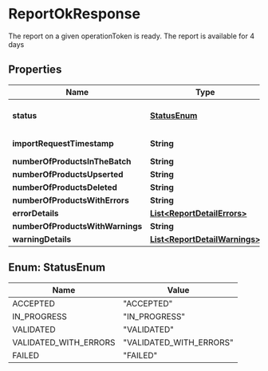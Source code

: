 

# ReportOkResponse

The report on a given operationToken is ready. The report is available for 4 days

## Properties

| Name | Type | Description | Notes |
|------------ | ------------- | ------------- | -------------|
|**status** | [**StatusEnum**](#StatusEnum) | The status of the operation. The operation is completed when the status is one of (VALIDATED,VALIDATED_WITH_ERRORS,FAILED) |  |
|**importRequestTimestamp** | **String** | The date when the original batch request was sent. |  |
|**numberOfProductsInTheBatch** | **String** | The number of products present in the batch. |  |
|**numberOfProductsUpserted** | **String** | The number of products upserted. |  |
|**numberOfProductsDeleted** | **String** | The number of products deleted. |  |
|**numberOfProductsWithErrors** | **String** | The number of products with errors. |  |
|**errorDetails** | [**List&lt;ReportDetailErrors&gt;**](ReportDetailErrors.md) | The list of errors with details. |  |
|**numberOfProductsWithWarnings** | **String** | The number of products with Warnings. |  |
|**warningDetails** | [**List&lt;ReportDetailWarnings&gt;**](ReportDetailWarnings.md) | The list of Warnings with details. |  |



## Enum: StatusEnum

| Name | Value |
|---- | -----|
| ACCEPTED | &quot;ACCEPTED&quot; |
| IN_PROGRESS | &quot;IN_PROGRESS&quot; |
| VALIDATED | &quot;VALIDATED&quot; |
| VALIDATED_WITH_ERRORS | &quot;VALIDATED_WITH_ERRORS&quot; |
| FAILED | &quot;FAILED&quot; |



